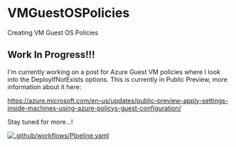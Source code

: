 # VMGuestOSPolicies
Creating VM Guest OS Policies

## Work In Progress!!!

I'm currently working on a post for Azure Guest VM policies where I look into the DeployIfNotExists options. 
This is currently in Public Preview, more information about it here: 

https://azure.microsoft.com/en-us/updates/public-preview-apply-settings-inside-machines-using-azure-policys-guest-configuration/

Stay tuned for more...!

[![.github/workflows/PIpeline.yaml](https://github.com/PelsGit/VMGuestOSPolicies/actions/workflows/PIpeline.yaml/badge.svg)](https://github.com/PelsGit/VMGuestOSPolicies/actions/workflows/PIpeline.yaml)